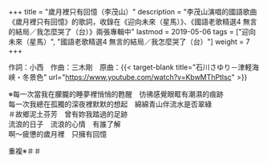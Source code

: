 +++
title = "歲月裡只有回憶（李茂山）"
description = "李茂山演唱的國語歌曲《歲月裡只有回憶》的歌詞，收錄在《迎向未來（星馬）》、《國語老歌精選4 無言的結局／我怎麼哭了（台）》兩張專輯中"
lastmod = 2019-05-06
tags = ["迎向未來（星馬）", "國語老歌精選4 無言的結局／我怎麼哭了（台）"]
weight = 7
+++

作詞：小西　作曲：三木剛　原曲：{{< target-blank title="石川さゆり－津軽海峡・冬景色" url="https://www.youtube.com/watch?v=KbwMThPtlsc" >}}

※每一次當我在朦朧的睡夢裡悄悄的甦醒　彷彿感覺眼眶有潮濕的痕跡  
每一次我總在孤獨的深夜裡默默的想起　綿綿青山伴流水是否翠綠  
＃故鄉泥土芬芳　曾有妳我踏過的足跡  
流浪的日子　流浪的心情　有誰了解  
啊～疲憊的歲月裡　只擁有回憶  

重複※＃＃